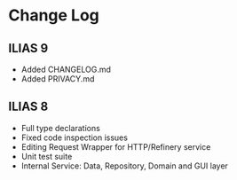 # Change Log

## ILIAS 9
- Added CHANGELOG.md
- Added PRIVACY.md

## ILIAS 8
 
- Full type declarations
- Fixed code inspection issues
- Editing Request Wrapper for HTTP/Refinery service
- Unit test suite
- Internal Service: Data, Repository, Domain and GUI layer
